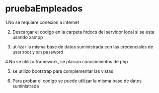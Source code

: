 # pruebaEmpleados
 1.No se requiere conexion a internet

2. Descargar el codigo en la carpeta htdocs del servidor local si se esta usando xampp 

3. utilizar la misma base de datos suministrada con las credenciales de user:root y sin password 

 4.No se utilizo framework, se plaican conocimientos de php 

5. se utilizo bootstrap para complementar las vistas 

6. Para probar el codigo se puede utilizar la misma base de datos suministrada 
